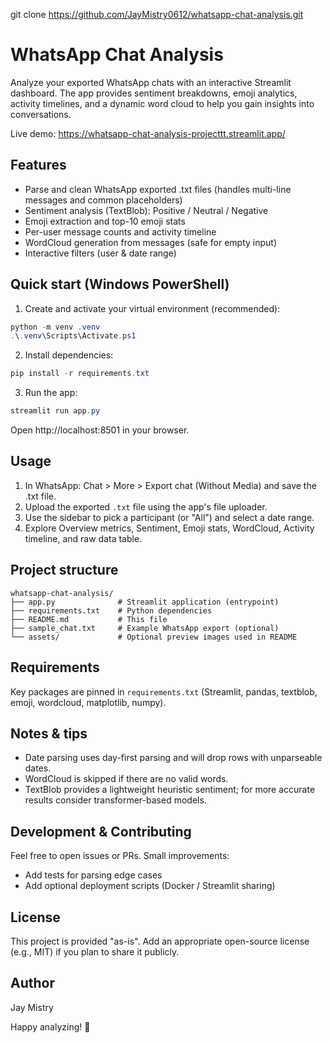 git clone https://github.com/JayMistry0612/whatsapp-chat-analysis.git
# WhatsApp Chat Analysis

Analyze your exported WhatsApp chats with an interactive Streamlit dashboard. The app provides sentiment breakdowns, emoji analytics, activity timelines, and a dynamic word cloud to help you gain insights into conversations.

Live demo: https://whatsapp-chat-analysis-projecttt.streamlit.app/

## Features
- Parse and clean WhatsApp exported .txt files (handles multi-line messages and common placeholders)
- Sentiment analysis (TextBlob): Positive / Neutral / Negative
- Emoji extraction and top-10 emoji stats
- Per-user message counts and activity timeline
- WordCloud generation from messages (safe for empty input)
- Interactive filters (user & date range)

## Quick start (Windows PowerShell)
1. Create and activate your virtual environment (recommended):

```powershell
python -m venv .venv
.\.venv\Scripts\Activate.ps1
```

2. Install dependencies:

```powershell
pip install -r requirements.txt
```

3. Run the app:

```powershell
streamlit run app.py
```

Open http://localhost:8501 in your browser.

## Usage
1. In WhatsApp: Chat > More > Export chat (Without Media) and save the .txt file.
2. Upload the exported `.txt` file using the app's file uploader.
3. Use the sidebar to pick a participant (or "All") and select a date range.
4. Explore Overview metrics, Sentiment, Emoji stats, WordCloud, Activity timeline, and raw data table.

## Project structure
```
whatsapp-chat-analysis/
├── app.py              # Streamlit application (entrypoint)
├── requirements.txt    # Python dependencies
├── README.md           # This file
├── sample_chat.txt     # Example WhatsApp export (optional)
└── assets/             # Optional preview images used in README
```

## Requirements
Key packages are pinned in `requirements.txt` (Streamlit, pandas, textblob, emoji, wordcloud, matplotlib, numpy).

## Notes & tips
- Date parsing uses day-first parsing and will drop rows with unparseable dates.
- WordCloud is skipped if there are no valid words.
- TextBlob provides a lightweight heuristic sentiment; for more accurate results consider transformer-based models.

## Development & Contributing
Feel free to open issues or PRs. Small improvements:
- Add tests for parsing edge cases
- Add optional deployment scripts (Docker / Streamlit sharing)

## License
This project is provided "as-is". Add an appropriate open-source license (e.g., MIT) if you plan to share it publicly.

## Author
Jay Mistry

Happy analyzing! 💬

	
	
	
